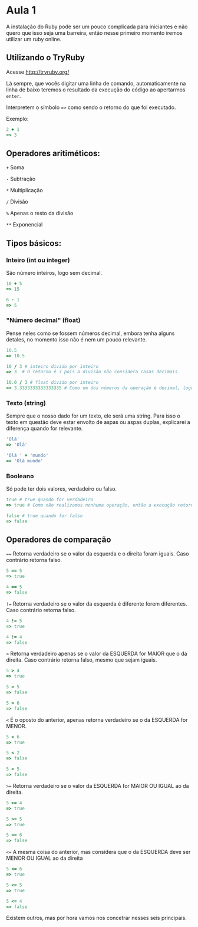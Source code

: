 # Aula 1

A instalação do Ruby pode ser um pouco complicada para iniciantes e não quero que isso seja uma barreira, então nesse primeiro momento iremos utilizar um ruby online.

## Utilizando o TryRuby

Acesse http://tryruby.org/

Lá sempre, que vocês digitar uma linha de comando, automaticamente na linha de baixo teremos o resultado da execução do código ao apertarmos `enter`.

Interpretem o símbolo `=>` como sendo o retorno do que foi executado.

Exemplo:
```ruby
2 + 1
=> 3
```

## Operadores aritiméticos:
`+` Soma

`-` Subtração

`*` Multiplicação

`/` Divisão

`%` Apenas o resto da divisão

`**` Exponencial

## Tipos básicos:

### Inteiro (int ou integer)
São número inteiros, logo sem decimal.
```ruby
10 + 5
=> 15
```

```ruby
6 - 1
=> 5
```

### "Número decimal" (float)
Pense neles como se fossem números decimal, embora tenha alguns detales, no momento isso não é nem um pouco relevante.

```ruby
10.5
=> 10.5
```

```ruby
10 / 3 # inteiro divido por inteiro
=> 3  # O retorno é 3 pois a divisão não considera casas decimais
```

```ruby
10.0 / 3 # float divido por inteiro
=> 3.3333333333333335 # Como um dos números da operação é decimal, logo o resultado é decimal também
```

### Texto (string)
Sempre que o nosso dado for um texto, ele será uma string. Para isso o texto em questão deve estar envolto de aspas ou aspas duplas, explicarei a diferença quando for relevante.

```ruby
'Olá'
=> 'Olá'
```
```ruby
'Olá ' + 'mundo'
=> 'Olá mundo'
```

### Booleano
Só pode ter dois valores, verdadeiro ou falso.

```ruby
true # true quando for verdadeiro
=> true # Como não realizamos nenhuma operação, então a execução retorna o seu próprio valor.
```

```ruby
false # true quando for falso
=> false
```

## Operadores de comparação

`==` Retorna verdadeiro se o valor da esquerda e o direita foram iguais. Caso contrário retorna falso.

```ruby
5 == 5
=> true
```

```ruby
4 == 5
=> false
```

`!=` Retorna verdadeiro se o valor da esquerda é diferente forem diferentes. Caso contrário retorna falso.

```ruby
4 != 5
=> true
```

```ruby
4 != 4
=> false
```

`>` Retorna verdadeiro apenas se o valor da ESQUERDA for MAIOR que o da direita. Caso contrário retorna falso, mesmo que sejam iguais.

```ruby
5 > 4
=> true
```

```ruby
5 > 5
=> false
```

```ruby
5 > 6
=> false
```

`<` É o oposto do anterior, apenas retorna verdadeiro se o da ESQUERDA for MENOR.

```ruby
5 < 6
=> true
```

```ruby
5 < 2
=> false
```

```ruby
5 < 5
=> false
```

`>=` Retorna verdadeiro se o valor da ESQUERDA for MAIOR OU IGUAL ao da direita.

```ruby
5 >= 4
=> true
```

```ruby
5 >= 5
=> true
```

```ruby
5 >= 6
=> false
```

`<=` A mesma coisa do anterior, mas considera que o da ESQUERDA deve ser MENOR OU IGUAL ao da direita

```ruby
5 <= 6
=> true
```

```ruby
5 <= 5
=> true
```

```ruby
5 <= 4
=> false
```

Existem outros, mas por hora vamos nos concetrar nesses seis principais.
